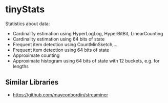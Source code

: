 # tinyStats

Statistics about data:

* Cardinality estimation using HyperLogLog, HyperBitBit, LinearCounting
* Cardinality estimation using 64 bits of state
* Frequent item detection using CountMinSketch,...
* Frequent item detection using 64 bits of state
* Approximate counting
* Approximate histogram using 64 bits of state with 12 buckets, e.g. for lengths

## Similar Libraries

* https://github.com/mayconbordin/streaminer
